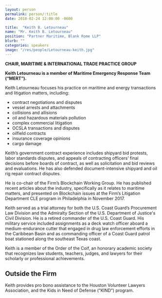 ```yaml
---
layout: person
permalink: person/:title
date: 2018-02-24 12:00:00 -0600

title:  "Keith B. Letourneau"
name: "Mr. Keith B. Letourneau"
position: "Partner Maritime, Blank Rome LLP"
blurb: ""
categories: speakers
image: "/res/people/Letourneau-keith.jpg"
---
```


**CHAIR, MARITIME & INTERNATIONAL TRADE PRACTICE GROUP**

**Keith Letourneau is a member of Maritime Emergency Response Team (“MERT”).**

Keith Letourneau focuses his practice on maritime and energy transactions and litigation matters, including:

* contract negotiations and disputes
* vessel arrests and attachments
* collisions and allisions
* oil and hazardous materials pollution
* complex commercial litigation
* OCSLA transactions and disputes
* oilfield contracts
* insurance coverage opinions
* cargo damage

Keith’s government contract experience includes shipyard bid protests, labor standards disputes, and appeals of contracting officers’ final decisions before boards of contract, as well as solicitation and bid reviews and evaluations. He has also defended document-intensive shipyard and oil rig repair contract disputes.

He is co-chair of the Firm’s Blockchain Working Group. He has published recent articles about the industry, specifically as it relates to maritime matters, and presented on Blockchain issues at the Firm’s Litigation Department CLE program in Philadelphia in November 2017.

Keith served as a trial attorney for both the U.S. Coast Guard’s Procurement Law Division and the Admiralty Section of the U.S. Department of Justice's Civil Division. He is a retired commander of the U.S. Coast Guard. His military service included assignments as a deck watch officer aboard a medium-endurance cutter that engaged in drug law enforcement efforts in the Caribbean Basin and as commanding officer of a Coast Guard patrol boat stationed along the southeast Texas coast.

Keith is a member of the Order of the Coif, an honorary academic society that recognizes law students, teachers, judges, and lawyers for their scholarly or professional achievements.

## Outside the Firm

Keith provides pro bono assistance to the Houston Volunteer Lawyers Association, and the Kids in Need of Defense (“KIND”) program.
